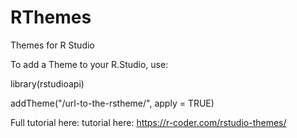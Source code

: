 # RThemes
Themes for R Studio

To add a Theme to your R.Studio, use:

library(rstudioapi)

addTheme("/url-to-the-rstheme/", apply = TRUE)

Full tutorial here: tutorial here: https://r-coder.com/rstudio-themes/
